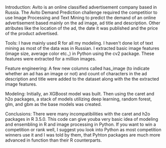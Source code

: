 Introduction:
Avito is an online classified advertisement company based in Russia.
The Avito Demand Prediction challenge required the competitior to use Image Processing and Text Mining to predict the demand of an online advertisement based mainly on the ad image, ad title and description. Other atributes like the location of the ad, the date it was published and the price of the product advertised.

Tools:
I have mainly used R for all my modeling. I haven't done lot of text mining as most of the data was in Russian. I extracted basic image features (image size, average color etc.,) in Python using the cv2 package. These features were extracted for a million images.

Feature engineering:
A few new columns called has_image (to indicate whether an ad has an image or not) and count of characters in the ad description and title were added to the dataset along with the the extracted image features.

Modeling:
Initially, an XGBoost model was built. Then using the caret and h2o packages, a stack of models utilizing deep learning, random forest, glm, and gbm as the base models was created. 

Conclusions:
There were many incompatibilities with the caret and h2o packages in R 3.5.0. This code can give youba very basic idea of modeling and ensembling in R and image processing in Python. If you want to win a competition or rank well, I suggest you look into Python as most competition winners use it and I was told by them, that Pyhton packages are much more advanced in function than their R counterparts.


